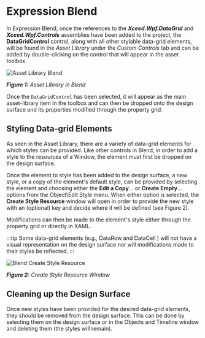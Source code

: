 # Expression Blend

In Expression Blend, once the references to the ***Xceed.Wpf.DataGrid*** and ***Xceed.Wpf.Controls*** assemblies have been added to the project, the **DataGridControl** control, along with all other stylable data-grid elements, will be found in the *Asset Library* under the *Custom Controls* tab and can be added by double-clicking on the control that will appear in the asset toolbox.

![Asset Library Blend](/img/blend_assetlibrary_thumb.gif)

***Figure 1:** Asset Library in Blend*

Once the `DataGridControl` has been selected, it will appear as the main asset-library item in the toolbox and can then be dropped onto the design surface and its properties modified through the property grid.

## Styling Data-grid Elements
As seen in the Asset Library, there are a variety of data-grid elements for which styles can be provided. Like other controls in Blend, in order to add a style to the resources of a Window, the element must first be dropped on the design surface.

Once the element to style has been added to the design surface, a new style, or a copy of the element's default style, can be provided by selecting the element and choosing either the **Edit a Copy**... or **Create Empty**... options from the Object\Edit Style menu. When either option is selected, the **Create Style Resource** window will open in order to provide the new style with an (optional) key and decide where it will be defined (see Figure 2).

Modifications can then be made to the element's style either through the property grid or directly in XAML.

:::tip
Some data-grid elements (e.g., DataRow and DataCell ) will not have a visual representation on the design surface nor will modifications made to their styles be reflected.
:::

![Blend Create Style Resource](/img/Blend_CreateStyleResource.gif)

***Figure 2:** Create Style Resource Window*

## Cleaning up the Design Surface
Once new styles have been provided for the desired data-grid elements, they should be removed from the design surface. This can be done by selecting them on the design surface or in the Objects and Timeline window and deleting them (the styles will remain).